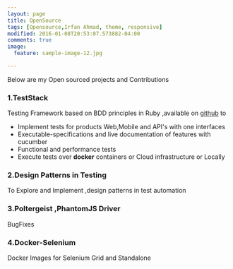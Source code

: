 ```yaml
---
layout: page
title: OpenSource
tags: [Opensource,Irfan Ahmad, theme, responsive]
modified: 2016-01-08T20:53:07.573882-04:00
comments: true
image:
  feature: sample-image-12.jpg

---
```


Below are my Open sourced projects and Contributions

### 1.TestStack

Testing Framework based on BDD principles in Ruby ,available on <a href="https://github.com/irfanah/TestStack">github</a> to

* Implement tests for products Web,Mobile and API's with one interfaces
* Executable-specifications and live documentation of features with cucumber
* Functional and performance tests
* Execute tests over **docker** containers or Cloud infrastructure or Locally


###  2.Design Patterns in Testing

To Explore and Implement ,design patterns in test automation

### 3.Poltergeist ,PhantomJS Driver

BugFixes

### 4.Docker-Selenium

Docker Images for Selenium Grid and Standalone
